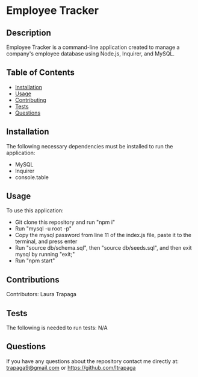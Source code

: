 # Employee Tracker

## Description

  Employee Tracker is a command-line application created to manage a company's employee database using Node.js, Inquirer, and MySQL.

## Table of Contents

* [Installation](#installation)
* [Usage](#usage)
* [Contributing](#contributions)
* [Tests](#tests)
* [Questions](#questions)

## Installation

  The following necessary dependencies must be installed to run the application:

* MySQL
* Inquirer
* console.table

## Usage

 To use this application:

* Git clone this repository and run "npm i"
* Run "mysql -u root -p"
* Copy the mysql password from line 11 of the index.js file, paste it to the terminal, and press enter
* Run "source db/schema.sql", then "source db/seeds.sql", and then exit mysql by running "exit;"
* Run "npm start"
  
## Contributions

  Contributors: Laura Trapaga

## Tests

  The following is needed to run tests: N/A

## Questions

  If you have any questions about the repository contact me directly at:
  trapaga9@gmail.com or <https://github.com/ltrapaga>
  